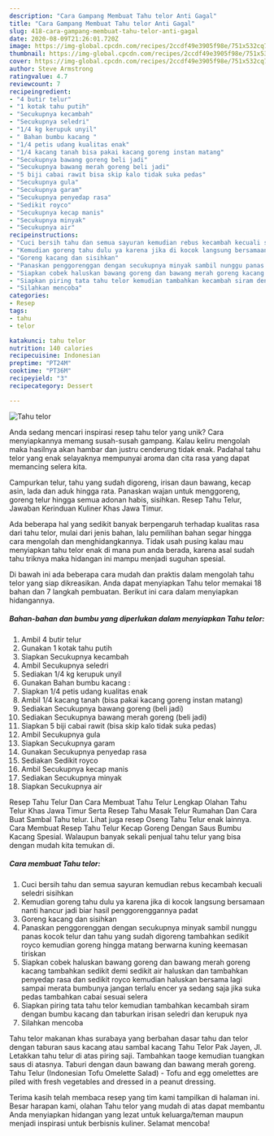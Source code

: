 ```yaml
---
description: "Cara Gampang Membuat Tahu telor Anti Gagal"
title: "Cara Gampang Membuat Tahu telor Anti Gagal"
slug: 418-cara-gampang-membuat-tahu-telor-anti-gagal
date: 2020-08-09T21:26:01.720Z
image: https://img-global.cpcdn.com/recipes/2ccdf49e3905f98e/751x532cq70/tahu-telor-foto-resep-utama.jpg
thumbnail: https://img-global.cpcdn.com/recipes/2ccdf49e3905f98e/751x532cq70/tahu-telor-foto-resep-utama.jpg
cover: https://img-global.cpcdn.com/recipes/2ccdf49e3905f98e/751x532cq70/tahu-telor-foto-resep-utama.jpg
author: Steve Armstrong
ratingvalue: 4.7
reviewcount: 7
recipeingredient:
- "4 butir telur"
- "1 kotak tahu putih"
- "Secukupnya kecambah"
- "Secukupnya seledri"
- "1/4 kg kerupuk unyil"
- " Bahan bumbu kacang "
- "1/4 petis udang kualitas enak"
- "1/4 kacang tanah bisa pakai kacang goreng instan matang"
- "Secukupnya bawang goreng beli jadi"
- "Secukupnya bawang merah goreng beli jadi"
- "5 biji cabai rawit bisa skip kalo tidak suka pedas"
- "Secukupnya gula"
- "Secukupnya garam"
- "Secukupnya penyedap rasa"
- "Sedikit royco"
- "Secukupnya kecap manis"
- "Secukupnya minyak"
- "Secukupnya air"
recipeinstructions:
- "Cuci bersih tahu dan semua sayuran kemudian rebus kecambah kecuali seledri sisihkan"
- "Kemudian goreng tahu dulu ya karena jika di kocok langsung bersamaan nanti hancur jadi biar hasil penggorenggannya padat"
- "Goreng kacang dan sisihkan"
- "Panaskan penggorenggan dengan secukupnya minyak sambil nunggu panas kocok telur dan tahu yang sudah digoreng tambahkan sedikit royco kemudian goreng hingga matang berwarna kuning keemasan tiriskan"
- "Siapkan cobek haluskan bawang goreng dan bawang merah goreng kacang tambahkan sedikit demi sedikit air haluskan dan tambahkan penyedap rasa dan sedikit royco kemudian haluskan bersama lagi sampai merata bumbunya jangan terlalu encer ya sedang saja jika suka pedas tambahkan cabai sesuai selera"
- "Siapkan piring tata tahu telor kemudian tambahkan kecambah siram dengan bumbu kacang dan taburkan irisan seledri dan kerupuk nya"
- "Silahkan mencoba"
categories:
- Resep
tags:
- tahu
- telor

katakunci: tahu telor 
nutrition: 140 calories
recipecuisine: Indonesian
preptime: "PT24M"
cooktime: "PT36M"
recipeyield: "3"
recipecategory: Dessert

---
```



![Tahu telor](https://img-global.cpcdn.com/recipes/2ccdf49e3905f98e/751x532cq70/tahu-telor-foto-resep-utama.jpg)

Anda sedang mencari inspirasi resep tahu telor yang unik? Cara menyiapkannya memang susah-susah gampang. Kalau keliru mengolah maka hasilnya akan hambar dan justru cenderung tidak enak. Padahal tahu telor yang enak selayaknya mempunyai aroma dan cita rasa yang dapat memancing selera kita.

Campurkan telur, tahu yang sudah digoreng, irisan daun bawang, kecap asin, lada dan aduk hingga rata. Panaskan wajan untuk menggoreng, goreng telur hingga semua adonan habis, sisihkan. Resep Tahu Telur, Jawaban Kerinduan Kuliner Khas Jawa Timur.

Ada beberapa hal yang sedikit banyak berpengaruh terhadap kualitas rasa dari tahu telor, mulai dari jenis bahan, lalu pemilihan bahan segar hingga cara mengolah dan menghidangkannya. Tidak usah pusing kalau mau menyiapkan tahu telor enak di mana pun anda berada, karena asal sudah tahu triknya maka hidangan ini mampu menjadi suguhan spesial.


Di bawah ini ada beberapa cara mudah dan praktis dalam mengolah tahu telor yang siap dikreasikan. Anda dapat menyiapkan Tahu telor memakai 18 bahan dan 7 langkah pembuatan. Berikut ini cara dalam menyiapkan hidangannya.

<!--inarticleads1-->

##### Bahan-bahan dan bumbu yang diperlukan dalam menyiapkan Tahu telor:

1. Ambil 4 butir telur
1. Gunakan 1 kotak tahu putih
1. Siapkan Secukupnya kecambah
1. Ambil Secukupnya seledri
1. Sediakan 1/4 kg kerupuk unyil
1. Gunakan  Bahan bumbu kacang :
1. Siapkan 1/4 petis udang kualitas enak
1. Ambil 1/4 kacang tanah (bisa pakai kacang goreng instan matang)
1. Sediakan Secukupnya bawang goreng (beli jadi)
1. Sediakan Secukupnya bawang merah goreng (beli jadi)
1. Siapkan 5 biji cabai rawit (bisa skip kalo tidak suka pedas)
1. Ambil Secukupnya gula
1. Siapkan Secukupnya garam
1. Gunakan Secukupnya penyedap rasa
1. Sediakan Sedikit royco
1. Ambil Secukupnya kecap manis
1. Sediakan Secukupnya minyak
1. Siapkan Secukupnya air


Resep Tahu Telur Dan Cara Membuat Tahu Telur Lengkap Olahan Tahu Telur Khas Jawa Timur Serta Resep Tahu Masak Telur Rumahan Dan Cara Buat Sambal Tahu telur. Lihat juga resep Oseng Tahu Telur enak lainnya. Cara Membuat Resep Tahu Telur Kecap Goreng Dengan Saus Bumbu Kacang Spesial. Walaupun banyak sekali penjual tahu telur yang bisa dengan mudah kita temukan di. 

<!--inarticleads2-->

##### Cara membuat Tahu telor:

1. Cuci bersih tahu dan semua sayuran kemudian rebus kecambah kecuali seledri sisihkan
1. Kemudian goreng tahu dulu ya karena jika di kocok langsung bersamaan nanti hancur jadi biar hasil penggorenggannya padat
1. Goreng kacang dan sisihkan
1. Panaskan penggorenggan dengan secukupnya minyak sambil nunggu panas kocok telur dan tahu yang sudah digoreng tambahkan sedikit royco kemudian goreng hingga matang berwarna kuning keemasan tiriskan
1. Siapkan cobek haluskan bawang goreng dan bawang merah goreng kacang tambahkan sedikit demi sedikit air haluskan dan tambahkan penyedap rasa dan sedikit royco kemudian haluskan bersama lagi sampai merata bumbunya jangan terlalu encer ya sedang saja jika suka pedas tambahkan cabai sesuai selera
1. Siapkan piring tata tahu telor kemudian tambahkan kecambah siram dengan bumbu kacang dan taburkan irisan seledri dan kerupuk nya
1. Silahkan mencoba


Tahu telor makanan khas surabaya yang berbahan dasar tahu dan telor dengan taburan saus kacang atau sambal kacang Tahu Telor Pak Jayen, Jl. Letakkan tahu telur di atas piring saji. Tambahkan taoge kemudian tuangkan saus di atasnya. Taburi dengan daun bawang dan bawang merah goreng. Tahu Telur (Indonesian Tofu Omelette Salad) - Tofu and egg omelettes are piled with fresh vegetables and dressed in a peanut dressing. 

Terima kasih telah membaca resep yang tim kami tampilkan di halaman ini. Besar harapan kami, olahan Tahu telor yang mudah di atas dapat membantu Anda menyiapkan hidangan yang lezat untuk keluarga/teman maupun menjadi inspirasi untuk berbisnis kuliner. Selamat mencoba!
